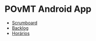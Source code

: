 POvMT Android App
================

* [Scrumboard](https://huboard.com/Thiner-LES/pomt-android-app)
* [Backlog](https://docs.google.com/spreadsheets/d/1XFwp9FU1uSPDxXHfcRzPWlpwZ8sSXN06TtZq8M4VeqQ/edit#gid=0)
* [Horários](https://docs.google.com/spreadsheets/d/1ou559s9Z766ILuVBAuHSXMA-Ti-mbJHP9rvbP-wvCsk/edit)
